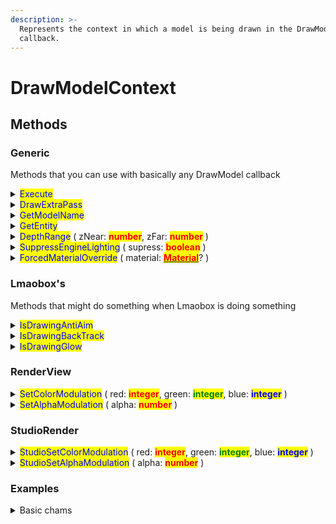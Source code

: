 ```yaml
---
description: >-
  Represents the context in which a model is being drawn in the DrawModel
  callback.
---
```


# DrawModelContext

## Methods

### Generic

Methods that you can use with basically any DrawModel callback

<details>

<summary><mark style="color:blue;">Execute</mark></summary>

Draw the model immediately in the current state. Can be called multiple times

Useful for stacking materials



Example:

```lua
local vmt = 
[[
UnlitGeneric
{
    $basetexture "vgui/white_addiive"
}
]]
local material = materials.Create("cool material", vmt)

local function DrawModel(dme)
    dme:Execute() --- draw original model
    
    --- now we change it to whatever we want
    dme:ForcedMaterialOverride(material)
    dme:SetColorModulation(1, 1, 0)
    dme:SetAlphaModulation(0.5)
    dme:Execute() --- run our modified Execute call above the original call
    --- makes a pretty cool highlight effect :p
end

callbacks.Register("DrawModel", DrawModel)
```

</details>

<details>

<summary><mark style="color:blue;">DrawExtraPass</mark></summary>

Basically Execute() with another name

just use Execute() instead

</details>

<details>

<summary><mark style="color:blue;">GetModelName</mark></summary>

Gets the model's name

Return type: <mark style="color:yellow;">**string**</mark>



Example:

```lua
local function DrawModel(dme)
    local modelname = dme:GetModelName()
    
    if string.find( modelname, "c_weapons" ) then
        dme:SetColorModulation ( 1, 0, 0 )
    end
end

callbacks.Register("DrawModel", DrawModel)
```

</details>

<details>

<summary><mark style="color:blue;">GetEntity</mark></summary>

Gets the entity linked with the drawn model

<mark style="color:green;">It can be nil</mark>

<mark style="color:green;">**If its nil, it's most likely a dynamic prop like the resupply cabinet, orange cone in itemtest, viewmodel weapon, etc**</mark>

Return type: <mark style="color:yellow;">**Entity**</mark>?



Example:

```lua
local function DrawModel(dme)
    local entity = dme:GetEntity()
    if not entity:IsPlayer() then return end
    
    local player_name = entity:GetName()
    print(player_name)
end

callbacks.Register("DrawModel", DrawModel)
```

</details>

<details>

<summary><mark style="color:blue;">DepthRange</mark> ( zNear: <mark style="color:red;"><strong>number</strong></mark>, zFar: <mark style="color:red;"><strong>number</strong></mark> )</summary>

<mark style="color:green;">Needs to be set to ( 0, 1 ) after drawing the model! like this:</mark> DepthRange(0, 1)



Example:

```lua
local function DrawModel(dme)
    local entity = dme:GetEntity()
    if not entity or not entity:IsPlayer() then return end
    
    --- make the player models show behind walls (classic wallhack)
    dme:DepthRange(0, 0.2)
end

callbacks.Register("DrawModel", DrawModel)
```

</details>

<details>

<summary><mark style="color:blue;">SuppressEngineLighting</mark> ( supress: <mark style="color:red;"><strong>boolean</strong></mark> )</summary>

Suppresses engine lighting when drawing the model



Example:

```lua
local function DrawModel(dme)
    local entity = dme:GetEntity()
    if not entity or not entity:IsPlayer() then return end
    dme:SuppressEngineLighting(true)
end
```

</details>

<details>

<summary><mark style="color:blue;">ForcedMaterialOverride</mark> ( material: <a href="material/"><mark style="color:red;"><strong>Material</strong></mark></a>? )</summary>

Change the parameter `material` to apply a different material to the drawn model

Make `material` be nil to change it to the original material



Example:

```lua
local vmt =
[[
UnlitGeneric
{
    $basetexture "vgui/white_additive"
}
]]

local material = materials.Create("lolo", vmt)

local function DrawModel(dme)
    dme:ForcedMaterialOverride(material)
end

callbacks.Register("DrawModel", DrawModel)
```

</details>

### Lmaobox's

Methods that might do something when Lmaobox is doing something

<details>

<summary><mark style="color:blue;">IsDrawingAntiAim</mark></summary>

Returns true when Lmaobox is drawing the Anti Aim indicator in this DrawModel callback

Returns false when Lmaobox is not drawing the Anti Aim indicator in this DrawModel callback

Return type: <mark style="color:yellow;">**boolean**</mark>



Example:

```lua
local function DrawModel(dme)
    if dme:IsDrawingAntiAim() then
        print("drawing antiaim :0")
    end
end

callbacks.Register("DrawModel", DrawModel)
```

</details>

<details>

<summary><mark style="color:blue;">IsDrawingBackTrack</mark></summary>

Returns true when Lmaobox is drawing the Backtrack indicator in this DrawModel callback

Returns false when Lmaobox is not drawing the Backtrack indicator in this DrawModel callback

Return type: <mark style="color:yellow;">**boolean**</mark>



Example:

```lua
local function DrawModel(dme)
    if dme:IsDrawingBackTrack() then
        print("drawing backtrack :3")
    end
end

callbacks.Register("DrawModel", DrawModel)
```

</details>

<details>

<summary><mark style="color:blue;">IsDrawingGlow</mark></summary>

Returns true when Lmaobox is drawing the Glow indicator in this DrawModel callback

Returns false when Lmaobox is not drawing the Glow indicator in this DrawModel callback

Return type: <mark style="color:yellow;">**boolean**</mark>



Example:

```lua
local function DrawModel(dme)
    if dme:IsDrawingBackTrack() then
        print("drawing glow :D")
    end
end

callbacks.Register("DrawModel", DrawModel)
```

</details>

### RenderView

<details>

<summary><mark style="color:blue;">SetColorModulation</mark> ( red: <mark style="color:red;"><strong>integer</strong></mark>, green: <mark style="color:green;"><strong>integer</strong></mark>, blue: <mark style="color:blue;"><strong>integer</strong></mark> )</summary>

You will probably use this

Changes the color of the drawn model to whatever you want

<mark style="color:green;">**red, green and blue parameters are all in the \[0, 1] range**</mark>



Example:

```lua
local red_team = 2

local function ChangePlayerColor(dme)
    local entity = dme:GetEntity()
    if not entity or not entity:IsPlayer() then return end
    
    if entity:GetTeamNumber() == red_team then
        dme:SetColorModulation ( 1, 0, 0 )
        else
        dme:SetColorModulation ( 0, 1, 1 )
    end
end

callbacks.Register("DrawModel", DrawModel)
```

</details>

<details>

<summary><mark style="color:blue;">SetAlphaModulation</mark> ( alpha: <mark style="color:red;"><strong>number</strong></mark> )</summary>

Sets the alpha modulation of the model

You will probably use this

<mark style="color:green;">**alpha is in the \[0, 1] range**</mark>



Example:

```lua
local function MakePlayersTransparent(dme)
    local entity = dme:GetEntity()
    if not entity or not entity:IsPlayer() then return end
    
    render.OverrideDepthEnable ( true, true )
    dme:SetAlphaModulation ( 0.5 )
    dme:Execute()
    render.OverrideDepthEnable ( false, false )
end

callbacks.Register("DrawModel", MakePlayersTransparent)
```

</details>

### StudioRender

<details>

<summary><mark style="color:blue;">StudioSetColorModulation</mark> ( red: <mark style="color:red;"><strong>integer</strong></mark>, green: <mark style="color:green;"><strong>integer</strong></mark>, blue: <mark style="color:blue;"><strong>integer</strong></mark> )</summary>

Changes the color of the drawn studio model to whatever you want

<mark style="color:green;">**red, green and blue parameters are all in the \[0, 1] range**</mark>



Example:

Same thing as [SetColorModulation](drawmodelcontext.md#setcolormodulation-red-integer-green-integer-blue-integer)

</details>

<details>

<summary><mark style="color:blue;">StudioSetAlphaModulation</mark> ( alpha: <mark style="color:red;"><strong>number</strong></mark> )</summary>

Sets the alpha modulation of the studio model

<mark style="color:green;">**alpha is in the \[0, 1] range**</mark>



Example:

Same thing as [SetAlphaModulation](drawmodelcontext.md#setalphamodulation-alpha-number)

</details>

### Examples

<details>

<summary>Basic chams</summary>

```lua
local vmt = 
[[
UnlitGeneric
{
    $basetexture "vgui/white_addiive"
}
]]
local material = materials.Create("not chams", vmt)
local red_team = 2

local red_color = {255, 0, 0}
local blu_color = {0, 255, 255}

--- the function DrawModel callback will call when it wants to draw a model
local function DrawChams(dme)
    local entity = dme:GetEntity()
    if not entity or not entity:IsPlayer() then return end
    
    --- cool little trick that is basically a IF statement on a variable
    local color = entity:GetTeamNumber() == red_team and red_color or blu_color
    dme:ForcedMaterialOverride(material)

    --- we divide by 255 because we need them to be in the [0, 1] range
    dme:SetColorModulation( color[1]/255, color[2]/255, color[3]/255 )
    
    --- we dont need to run dme:Execute() because we are already changing
    --- the drawn material
    --- unless you want 2 Execute calls for the same thing :p
    --- as this callback is already 1 Execute call
end

callbacks.Register("DrawModel", "my cool chams", DrawChams)
```

</details>
